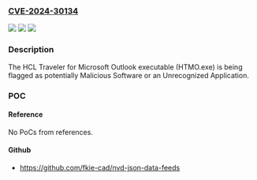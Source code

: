 ### [CVE-2024-30134](https://cve.mitre.org/cgi-bin/cvename.cgi?name=CVE-2024-30134)
![](https://img.shields.io/static/v1?label=Product&message=HCL%20Traveler%20for%20Microsoft%20Outlook&color=blue)
![](https://img.shields.io/static/v1?label=Version&message=%3D%20%3C3.0.9%20&color=brighgreen)
![](https://img.shields.io/static/v1?label=Vulnerability&message=n%2Fa&color=brighgreen)

### Description

The HCL Traveler for Microsoft Outlook executable (HTMO.exe) is being flagged as potentially Malicious Software or an Unrecognized Application.

### POC

#### Reference
No PoCs from references.

#### Github
- https://github.com/fkie-cad/nvd-json-data-feeds

